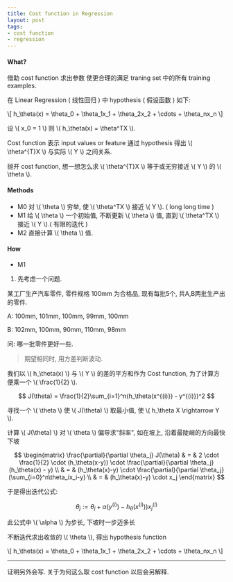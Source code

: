 ```yaml
---
title: Cost function in Regression
layout: post
tags:
- cost function
- regression
---
```


#### What?

借助 cost function 求出参数  使更合理的满足 traning set 中的所有 training examples.

在 Linear Regression ( 线性回归 ) 中 hypothesis ( 假设函数 ) 如下:

\\[ h_\theta(x) = \theta_0 + \theta_1x_1 + \theta_2x_2 + \cdots + \theta_nx_n \\]

设 \\( x_0 = 1 \\) 则 \\( h_\theta(x) = \theta^TX \\).

Cost function 表示 input values or feature 通过 hypothesis 得出 \\( \theta^{T}X \\) 与实际 \\( Y \\) 之间关系.

抛开 cost function, 想一想怎么求 \\( \theta^{T}X \\) 等于或无穷接近 \\( Y \\) 的 \\( \theta \\).

#### Methods

  * M0  对 \\( \theta \\) 穷举, 使 \\( \theta^TX \\) 接近 \\( Y \\). ( long long time )
  * M1  给 \\( \theta \\) 一个初始值, 不断更新 \\( \theta \\) 值, 直到 \\( \theta^TX \\) 接近 \\( Y \\).( 有限的迭代 )
  * M2  直接计算 \\( \theta \\) 值.

#### How

  * M1

1. 先考虑一个问题.

某工厂生产汽车零件, 零件规格 100mm 为合格品, 现有每批5个, 共A,B两批生产出的零件.

A: 100mm, 101mm, 100mm, 99mm, 100mm

B: 102mm, 100mm, 90mm, 110mm, 98mm

问: 哪一批零件更好一些.

> 期望相同时, 用方差判断波动.

我们以 \\( h_\theta(x) \\) 与 \\( Y \\) 的差的平方和作为 Cost function, 为了计算方便乘一个 \\( \frac{1}{2} \\).

$$ J(\theta) = \frac{1}{2}\sum_{i=1}^n(h_\theta(x^{(i)}) - y^{(i)})^2 $$

寻找一个 \\( \theta \\) 使 \\( J(\theta) \\) 取最小值, 使 \\( h_\theta X \rightarrow Y \\).

计算 \\( J(\theta) \\) 对 \\( \theta \\) 偏导求"斜率", 如在坡上, 沿着最陡峭的方向最快下坡

$$ \begin{matrix}
\frac{\partial}{\partial \theta_j} J(\theta) & = & 2 \cdot \frac{1}{2} \cdot (h_\theta(x-y)) \cdot \frac{\partial}{\partial \theta_j}(h_\theta(x) - y) \\
 & = & (h_\theta(x)-y) \cdot \frac{\partial}{\partial \theta_j}(\sum_{i=0}^n\theta_ix_i-y) \\
 & = & (h_\theta(x)-y) \cdot x_j
\end{matrix} $$

于是得出迭代公式:

$$ \theta_j := \theta_j + \alpha (y^{(i)}) - h_\theta(x^{(i)})) x_j^{(i)} $$

此公式中 \\( \alpha \\) 为步长, 下坡时一步迈多长

不断迭代求出收敛的 \\( \theta \\), 得出 hypothesis function

\\[ h_\theta(x) = \theta_0 + \theta_1x_1 + \theta_2x_2 + \cdots + \theta_nx_n \\]



----

证明另外会写. 关于为何这么取 cost function 以后会另解释.
